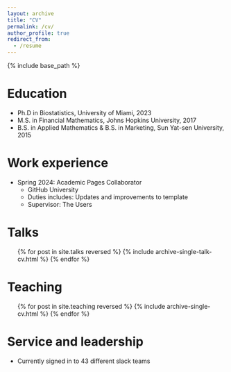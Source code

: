 ```yaml
---
layout: archive
title: "CV"
permalink: /cv/
author_profile: true
redirect_from:
  - /resume
---
```


{% include base_path %}

Education
======
* Ph.D in Biostatistics, University of Miami, 2023
* M.S. in Financial Mathematics, Johns Hopkins University, 2017
* B.S. in Applied Mathematics & B.S. in Marketing, Sun Yat-sen University, 2015

Work experience
======
* Spring 2024: Academic Pages Collaborator
  * GitHub University
  * Duties includes: Updates and improvements to template
  * Supervisor: The Users
  
Talks
======
  <ul>{% for post in site.talks reversed %}
    {% include archive-single-talk-cv.html  %}
  {% endfor %}</ul>
  
Teaching
======
  <ul>{% for post in site.teaching reversed %}
    {% include archive-single-cv.html %}
  {% endfor %}</ul>
  
Service and leadership
======
* Currently signed in to 43 different slack teams
